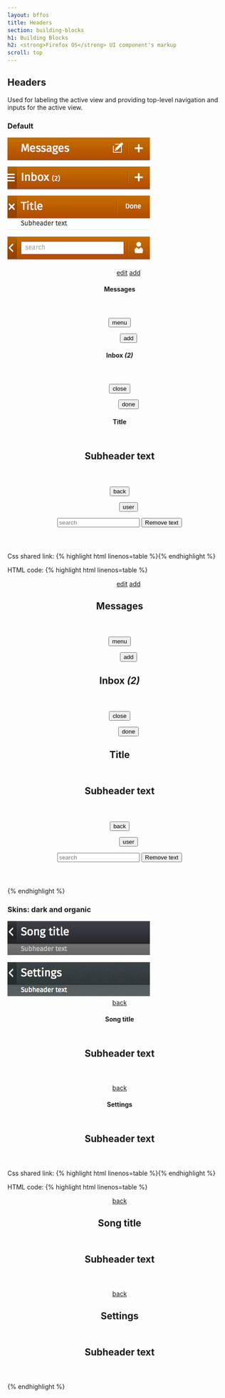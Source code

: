 ```yaml
---
layout: bffos
title: Headers
section: building-blocks
h1: Building Blocks
h2: <strong>Firefox OS</strong> UI component's markup
scroll: top
---
```


## Headers

Used for labeling the active view and providing top-level navigation and inputs for the active view.

### Default
  
<div>
  <section class="example">
    <img src="../images/BB/headers_1.jpg" alt="Headers (Image replacing code)"/>
    <article class="headers frame">
      <section role="region">
        <header>
          <menu type="toolbar">
            <a href="#"><span class="icon icon-edit">edit</span></a>
            <a href="#"><span class="icon icon-add">add</span></a>
          </menu>
          <h1>Messages</h1>
        </header>
      </section>
      <section role="region">
        <header>
          <button><span class="icon icon-menu">menu</span></button>
          <menu type="toolbar">
            <button><span class="icon icon-add">add</span></button>
          </menu>
          <h1>Inbox <em>(2)</em></h1>
        </header>
      </section>
      <section role="region">
        <header>
          <button><span class="icon icon-close">close</span></button>
          <menu type="toolbar"><button>done</button></menu>
          <h1>Title</h1>
        </header>
        <header>
          <h2>Subheader text</h2>
        </header>
      </section>
      <section role="region">
        <header>
          <button><span class="icon icon-back">back</span></button>
          <menu type="toolbar">
            <button><span class="icon icon-user">user</span></button>
          </menu>
          <form action="#">
            <input type="text" placeholder="search" required="required">
            <button type="reset">Remove text</button>
          </form>
        </header>
      </section>
    </article>
  </section>

  <label>Css shared link:</label>
  {% highlight html linenos=table %}<link rel="stylesheet" type="text/css" href="shared/style/headers.css">{% endhighlight %}

  <label>HTML code:</label>
  {% highlight html linenos=table %}<section role="region">
  <header>
    <menu type="toolbar">
      <a href="#"><span class="icon icon-edit">edit</span></a>
      <a href="#"><span class="icon icon-add">add</span></a>
    </menu>
    <h1>Messages</h1>
  </header>
</section>
<section role="region">
  <header>
    <button><span class="icon icon-menu">menu</span></button>
    <menu type="toolbar">
      <button><span class="icon icon-add">add</span></button>
    </menu>
    <h1>Inbox <em>(2)</em></h1>
  </header>
</section>
<section role="region">
  <header>
    <button><span class="icon icon-close">close</span></button>
    <menu type="toolbar"><button>done</button></menu>
    <h1>Title</h1>
  </header>
  <header>
    <h2>Subheader text</h2>
  </header>
</section>
<section role="region">
  <header>
    <button><span class="icon icon-back">back</span></button>
    <menu type="toolbar">
      <button><span class="icon icon-user">user</span></button>
    </menu>
    <form action="#">
      <input type="text" placeholder="search" required="required">
      <button type="reset">Remove text</button>
    </form>
  </header>
</section>{% endhighlight %}
</div>

### Skins: dark and organic

<div>
  <section class="example">
    <img src="../images/BB/headers_2.jpg" alt="Headers (Image replacing code)"/>
    <article class="headers frame">
      <section class="skin-dark" role="region">
        <header>
          <a href="#"><span class="icon icon-back">back</span></a>
          <h1>Song title</h1>
        </header>
        <header>
          <h2>Subheader text</h2>
        </header>
      </section>
      <section class="skin-organic" role="region">
        <header>
          <a href="#"><span class="icon icon-back">back</span></a>
          <h1>Settings</h1>
        </header>
        <header>
          <h2>Subheader text</h2>
        </header>
      </section>
    </article>
  </section>

  <label>Css shared link:</label>
  {% highlight html linenos=table %}<link rel="stylesheet" type="text/css" href="shared/style/headers.css">{% endhighlight %}

  <label>HTML code:</label>
  {% highlight html linenos=table %}
<section class="skin-dark" role="region">
  <header>
    <a href="#"><span class="icon icon-back">back</span></a>
    <h1>Song title</h1>
  </header>
  <header>
    <h2>Subheader text</h2>
  </header>
</section>
<section class="skin-organic" role="region">
  <header>
    <a href="#"><span class="icon icon-back">back</span></a>
    <h1>Settings</h1>
  </header>
  <header>
    <h2>Subheader text</h2>
  </header>
</section>{% endhighlight %}
</div>

